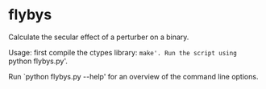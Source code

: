 # flybys
Calculate the secular effect of a perturber on a binary. 

Usage: first compile the ctypes library: `make'. Run the script using `python flybys.py'. 

Run `python flybys.py --help' for an overview of the command line options.
